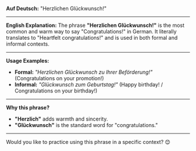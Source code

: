 **Auf Deutsch:**
"Herzlichen Glückwunsch!"

---
**English Explanation:**
The phrase **"Herzlichen Glückwunsch!"** is the most common and warm way to say "Congratulations!" in German. It literally translates to "Heartfelt congratulations!" and is used in both formal and informal contexts.

---
**Usage Examples:**
- **Formal:** *"Herzlichen Glückwunsch zu Ihrer Beförderung!"* (Congratulations on your promotion!)
- **Informal:** *"Glückwunsch zum Geburtstag!"* (Happy birthday! / Congratulations on your birthday!)

---
**Why this phrase?**
- **"Herzlich"** adds warmth and sincerity.
- **"Glückwunsch"** is the standard word for "congratulations."

---
Would you like to practice using this phrase in a specific context? 😊
